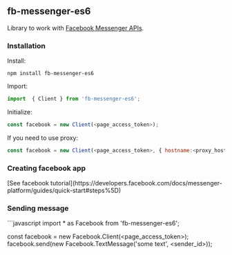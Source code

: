 <H2>fb-messenger-es6</H2>

Library to work with [Facebook Messenger APIs](https://developers.facebook.com/docs/…).


<H3>Installation</H3>

Install:
```
npm install fb-messenger-es6
```
Import:
```javascript
import  { Client } from 'fb-messenger-es6';
```
Initialize:
```javascript
const facebook = new Client(<page_access_token>);
```
If you need to use proxy:
```javascript
const facebook = new Client(<page_access_token>, { hostname:<proxy_hostname>, port: <proxy_port> });
```


<H3>Creating facebook app</H3>
[See facebook tutorial](https://developers.facebook.com/docs/messenger-platform/guides/quick-start#steps%5D)


<H3>Sending message</H3>
```javascript
import  * as Facebook from 'fb-messenger-es6';

const facebook = new Facebook.Client(<page_access_token>);
facebook.send(new Facebook.TextMessage('some text', <sender_id>));
```

